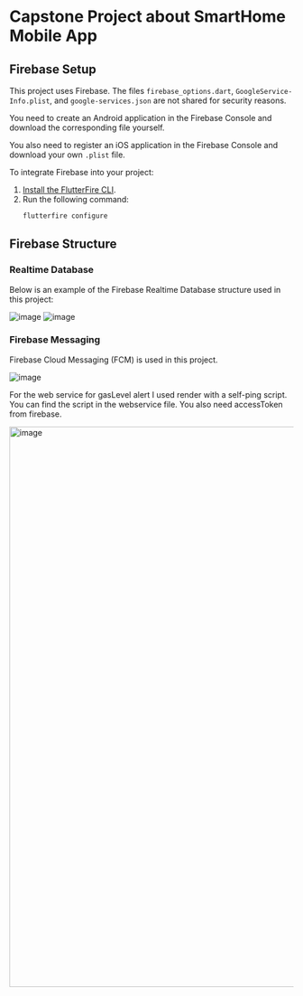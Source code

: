 # Capstone Project about SmartHome Mobile App


## Firebase Setup

This project uses Firebase. The files `firebase_options.dart`, `GoogleService-Info.plist`, and `google-services.json` are not shared for security reasons.

You need to create an Android application in the Firebase Console and download the corresponding file yourself.

You also need to register an iOS application in the Firebase Console and download your own `.plist` file.


To integrate Firebase into your project:

1. [Install the FlutterFire CLI](https://firebase.flutter.dev/docs/cli/).
2. Run the following command:
   ```bash
   flutterfire configure


## Firebase Structure

### Realtime Database

Below is an example of the Firebase Realtime Database structure used in this project:

![image](https://github.com/user-attachments/assets/a8d77085-b416-4a9a-bd7b-60a0cf268aa7)
![image](https://github.com/user-attachments/assets/146544fd-c868-4b31-b2e6-c4bff44bc201)


### Firebase Messaging
Firebase Cloud Messaging (FCM) is used in this project.

![image](https://github.com/user-attachments/assets/55d66f54-c9c5-4234-9254-014dc7ef612a)


For the web service for gasLevel alert I used render with a self-ping script. You can find the script in the webservice file. You also need accessToken from firebase.

<img width="2482" height="992" alt="image" src="https://github.com/user-attachments/assets/3cc5c0d3-24cf-4e10-84ca-f8454dfd96bf" />
